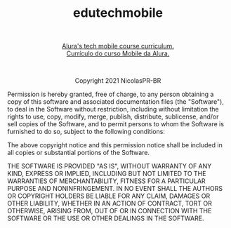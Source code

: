 # <h1 align='center'>edutechmobile</h1>
<br/>
<p align='center'><a href='https://www.alura.com.br/cursos-online-mobile'>Alura's tech mobile course curriculum.
<br/>Currículo do curso Mobile da Alura.</a></p>
<br/>
<p align='center'>Copyright 2021 NicolasPR-BR</p>

Permission is hereby granted, free of charge, to any person obtaining a copy of this software and associated documentation files (the "Software"), to deal in the Software without restriction, including without limitation the rights to use, copy, modify, merge, publish, distribute, sublicense, and/or sell copies of the Software, and to permit persons to whom the Software is furnished to do so, subject to the following conditions:

The above copyright notice and this permission notice shall be included in all copies or substantial portions of the Software.

THE SOFTWARE IS PROVIDED "AS IS", WITHOUT WARRANTY OF ANY KIND, EXPRESS OR IMPLIED, INCLUDING BUT NOT LIMITED TO THE WARRANTIES OF MERCHANTABILITY, FITNESS FOR A PARTICULAR PURPOSE AND NONINFRINGEMENT. IN NO EVENT SHALL THE AUTHORS OR COPYRIGHT HOLDERS BE LIABLE FOR ANY CLAIM, DAMAGES OR OTHER LIABILITY, WHETHER IN AN ACTION OF CONTRACT, TORT OR OTHERWISE, ARISING FROM, OUT OF OR IN CONNECTION WITH THE SOFTWARE OR THE USE OR OTHER DEALINGS IN THE SOFTWARE.
